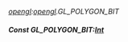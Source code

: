 _[opengl](../../modules/opengl/opengl-module.md):[opengl](../../modules/opengl/opengl-module.md).GL\_POLYGON\_BIT_
##### Const GL\_POLYGON\_BIT:[Int](../../modules/wonkey/wonkey-types-int.md)
